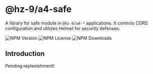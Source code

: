 # @hz-9/a4-safe

A library for safe module in `@hz-9/a4-*` applications.  It controls CORS configuration and utilizes Helmet for security defenses.

![NPM Version][npm-version-url] ![NPM License][npm-license-url] ![NPM Downloads][npm-downloads-url]

[npm-version-url]: https://img.shields.io/npm/v/@hz-9/a4-safe
[npm-license-url]: https://img.shields.io/npm/l/@hz-9/a4-safe
[npm-downloads-url]: https://img.shields.io/npm/d18m/@hz-9/a4-safe

## Introduction

Pending replenishment!
<!-- TODO -->
